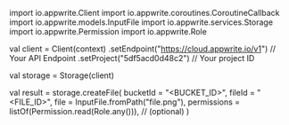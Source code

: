 import io.appwrite.Client
import io.appwrite.coroutines.CoroutineCallback
import io.appwrite.models.InputFile
import io.appwrite.services.Storage
import io.appwrite.Permission
import io.appwrite.Role

val client = Client(context)
    .setEndpoint("https://cloud.appwrite.io/v1") // Your API Endpoint
    .setProject("5df5acd0d48c2") // Your project ID

val storage = Storage(client)

val result = storage.createFile(
    bucketId = "<BUCKET_ID>", 
    fileId = "<FILE_ID>", 
    file = InputFile.fromPath("file.png"), 
    permissions = listOf(Permission.read(Role.any())), // (optional)
)
